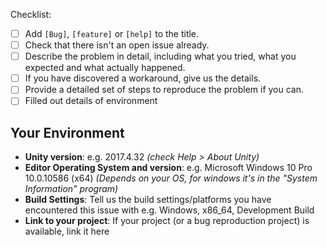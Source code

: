 Checklist:
 - [ ] Add `[Bug]`, `[feature]` or `[help]` to the title.
 - [ ] Check that there isn't an open issue already.
 - [ ] Describe the problem in detail, including what you tried, what you expected and what actually happened.
 - [ ] If you have discovered a workaround, give us the details.
 - [ ] Provide a detailed set of steps to reproduce the problem if you can.
 - [ ] Filled out details of environment

## Your Environment
- **Unity version**: e.g. 2017.4.32 _(check Help > About Unity)_
- **Editor Operating System and version**: e.g. Microsoft Windows 10 Pro 10.0.10586 (x64) _(Depends on your OS, for windows it's in the "System Information" program)_
- **Build Settings**: Tell us the build settings/platforms you have encountered this issue with e.g. Windows, x86_64, Development Build
- **Link to your project**: If your project (or a bug reproduction project) is available, link it here